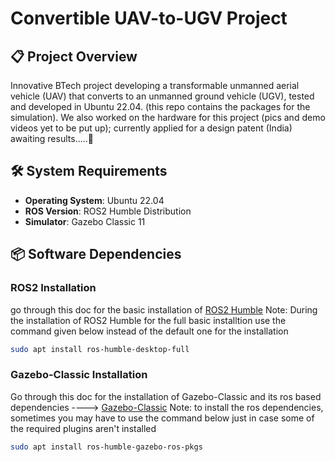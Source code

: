 # Convertible UAV-to-UGV Project

## 📋 Project Overview
Innovative BTech project developing a transformable unmanned aerial vehicle (UAV) that converts to an unmanned ground vehicle (UGV), tested and developed in Ubuntu 22.04. (this repo contains the packages for the simulation).
We also worked on the hardware for this project (pics and demo videos yet to be put up); currently applied for a design patent (India) awaiting results.....🤞

## 🛠 System Requirements
- **Operating System**: Ubuntu 22.04
- **ROS Version**: ROS2 Humble Distribution
- **Simulator**: Gazebo Classic 11

## 📦 Software Dependencies
### ROS2 Installation
go through this doc for the basic installation of [ROS2 Humble](https://docs.ros.org/en/humble/Installation/Ubuntu-Install-Debs.html)
Note: During the installation of ROS2 Humble for the full basic installtion use the command given below instead of the default one for the installation
```bash
sudo apt install ros-humble-desktop-full
```
### Gazebo-Classic Installation
Go through this doc for the installation of Gazebo-Classic and its ros based dependencies ----> [Gazebo-Classic](https://classic.gazebosim.org/tutorials?tut=install_ubuntu)
Note: to install the ros dependencies, sometimes you may have to use the command below just in case some of the required plugins aren't installed
```bash
sudo apt install ros-humble-gazebo-ros-pkgs
```

